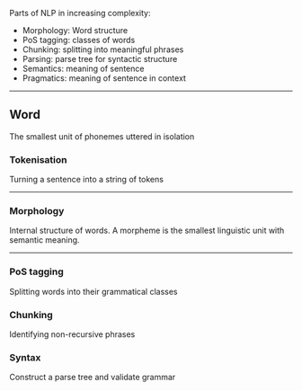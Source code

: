 
Parts of NLP in increasing complexity:

- Morphology: Word structure
- PoS tagging: classes of words
- Chunking: splitting into meaningful phrases
- Parsing: parse tree for syntactic structure
- Semantics: meaning of sentence
- Pragmatics: meaning of sentence in context

---
## Word
The smallest unit of phonemes uttered in isolation

### Tokenisation
Turning a sentence into a string of tokens

---
### Morphology
Internal structure of words. A morpheme is the smallest linguistic unit with semantic meaning.

---
### PoS tagging
Splitting words into their grammatical classes

### Chunking
Identifying non-recursive phrases

### Syntax
Construct a parse tree and validate grammar